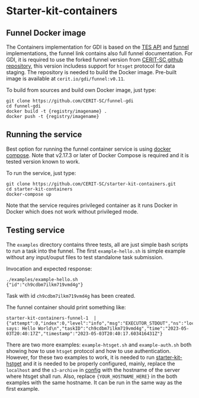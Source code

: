 # Starter-kit-containers

## Funnel Docker image

The Containers implementation for GDI is based on the [TES API](https://github.com/ga4gh/task-execution-schemas) and [funnel](https://ohsu-comp-bio.github.io/funnel/) implementations, the funnel link contains also full funnel documentation. For GDI, it is required to use the forked funnel version from [CERIT-SC github repository](https://github.com/CERIT-SC/funnel-gdi), this version includess support for `htsget` protocol for data staging. The repository is needed to build the Docker image. Pre-built image is available at `cerit.io/gdi/funnel:v0.11`. 

To build from sources and build own Docker image, just type:
```
git clone https://github.com/CERIT-SC/funnel-gdi
cd funnel-gdi
docker build -t {registry/imagename} .
docker push -t {registry/imagename}
```

## Running the service

Best option for running the funnel container service is using [docker compose](https://docs.docker.com/compose/). Note that v2.17.3 or later of Docker Compose is required and it is tested version known to work.

To run the service, just type:
```
git clone https://github.com/CERIT-SC/starter-kit-containers.git
cd starter-kit-containers
docker-compose up 
```

Note that the service requires privileged container as it runs Docker in Docker which does not work without privileged mode.

## Testing service

The `examples` directory contains three tests, all are just simple bash scripts to run a task into the funnel. The first `example-hello.sh` is simple example without any input/ouput files to test standalone task submission. 

Invocation and expected response:
```
./examples/example-hello.sh
{"id":"ch9cdbm7ilkm719vmd4g"}
```

Task with id `ch9cdbm7ilkm719vmd4g` has been created.

The funnel container should print something like: 
```
starter-kit-containers-funnel-1  | {"attempt":0,"index":0,"level":"info","msg":"EXECUTOR_STDOUT","ns":"local","stdout":"TESK says: Hello World\n","taskID":"ch9cdbm7ilkm719vmd4g","time":"2023-05-03T20:40:17Z","timestamp":"2023-05-03T20:40:17.603416431Z"}
```

There are two more examples: `example-htsget.sh` and `example-auth.sh` both showing how to use `htsget` protocol and how to use authentication. However, for these two examples to work, it is needed to run [starter-kit-hstget](https://github.com/GenomicDataInfrastructure/starter-kit-htsget/tree/feature/minimal-htsget) and it is needed to be properly configured, mainly, replace the `localhost` and the `s3-archive` in [config](https://github.com/GenomicDataInfrastructure/starter-kit-htsget/blob/feature/minimal-htsget/config/config.json) with the hostname of the server where htsget shall run. Also, replace `{YOUR_HOSTNAME_HERE}` in the both examples with the same hostname. It can be run in the same way as the first example.

